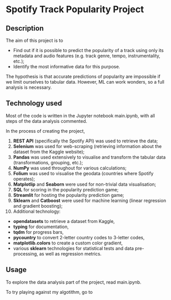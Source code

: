 # Spotify Track Popularity Project

## Description

The aim of this project is to 
- Find out if it is possible to predict the popularity of a track using only its metadata and audio features (e.g. track genre, tempo, instrumentality, etc.);
- Identify the most informative data for this purpose.

The hypothesis is that accurate predictions of popularity are impossible if we limit ourselves to tabular data. However, ML can work wonders, so a full analysis is necessary.

## Technology used

Most of the code is written in the Jupyter notebook main.ipynb, with all steps of the data analysis commented.

In the process of creating the project, 
1. **REST API** (specifically the Spotify API) was used to retrieve the data;
2. **Selenium** was used for web-scraping (retrieving information about the dataset from the Kaggle website);
3. **Pandas** was used extensively  to visualise and transform the tabular data (transformations, grouping, etc.);
4. **NumPy** was used throughout for various calculations;
5. **Folium** was used to visualise the geodata (countries where Spotify operates);
6. **Matplotlip** and **Seaborn** were used for non-trivial data visualisation;
7. **SQL** for scoring in the popularity prediction game;
8. **Streamlit** for hosting the popularity prediction game;
9. **Sklearn** and **Catboost** were used for machine learning (linear regression and gradient boosting);
10. Additional technology: 
- **opendatasets** to retrieve a dataset from Kaggle, 
- **typing** for documentation, 
- **tqdm** for progress bars,
- **pycountry** to convert 2-letter country codes to 3-letter codes,
- **matplotlib.colors** to create a custom color gradient,
- various **sklearn** technologies for statistical tests and data pre-processing, as well as regression metrics.

## Usage

To explore the data analysis part of the project, read main.ipynb.

To try playing against my algotithm, go to